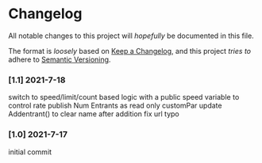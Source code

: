 # Changelog
All notable changes to this project will _hopefully_ be documented in this file.

The format is _loosely_ based on [Keep a Changelog](https://keepachangelog.com/en/1.0.0/),
and this project _tries to_ adhere to [Semantic Versioning](https://semver.org/spec/v2.0.0.html).

### [1.1] 2021-7-18
switch to speed/limit/count based logic with a public speed variable to control rate
publish Num Entrants as read only customPar
update Addentrant() to clear name after addition
fix url typo

### [1.0] 2021-7-17
initial commit

